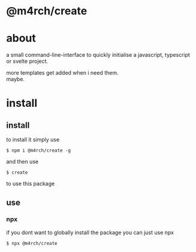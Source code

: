 <!-- omit in toc -->
# @m4rch/create

# about

a small command-line-interface to quickly initialise a javascript, typescript or svelte project.

more templates get added when i need them.  
maybe.

# install

## install

to install it simply use

```
$ npm i @m4rch/create -g
```

and then use

```
$ create
```

to use this package

## use

### npx

if you dont want to globally install the package you can just use npx

```
$ npx @m4rch/create
```
